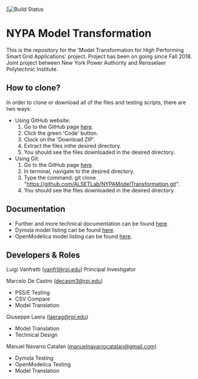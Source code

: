 
[![Build Status](https://travis-ci.com/ALSETLab/NYPAModelTransformation.svg?token=J4R24XzVypVPe2KCRyTM&branch=master)



# NYPA Model Transformation

This is the repository for the 'Model Transformation for High Performing Smart Grid Applications' project.
Project has been on going since Fall 2018. 
Joint project between New York Power Authority and Rensselaer Polytechnic Institute.

## How to clone?
In order to clone or download all of the files and testing scripts, there are two ways:
- Using GitHub website:
	1. Go to the GitHub page [here](https://github.com/ALSETLab/NYPAModelTransformation).
	2. Click the green 'Code' button.
	3. Clock on the 'Download ZIP'.
	4. Extract the files inthe desired directory.
	5. You should see the files downloaded in the desired directory.
- Using Git:
	1. Go to the GitHub page [here](https://github.com/ALSETLab/NYPAModelTransformation).	
	2. In terminal, navigate to the desired directory.
	3. Type the command: git clone "https://github.com/ALSETLab/NYPAModelTransformation.git".
	4. You should see the files downloaded in the desired directory.

## Documentation
- Further and more technical documentation can be found [here](https://drive.google.com/drive/folders/1j86qhZ_na5RJrI9jsr3Jxb5FdskeNps5).
- Dymola model listing can be found [here](https://docs.google.com/spreadsheets/d/1ujcm9mFjONoviA8YqgPTdnBxzRSxwtzH8cwM7lMDjbo/edit?usp=sharing).
- OpenModelica model listing can be found [here](https://docs.google.com/spreadsheets/d/1r2-x6Us9gmX9qaFVgVFJb8H5MTzKl7OFx1pa4aeote4/edit?usp=sharing).

## Developers & Roles
Luigi Vanfretti (vanfrl@rpi.edu) Principal Investigator

Marcelo De Castro (decasm3@rpi.edu)
- PSS/E Testing
- CSV Compare
- Model Translation

Giuseppe Laera (laerag@rpi.edu)
- Model Translation
- Technical Design

Manuel Navarro Catalan (manuelnavarrocatalan@gmail.com)
- Dymola Testing
- OpenModelica Testing
- Model Translation


